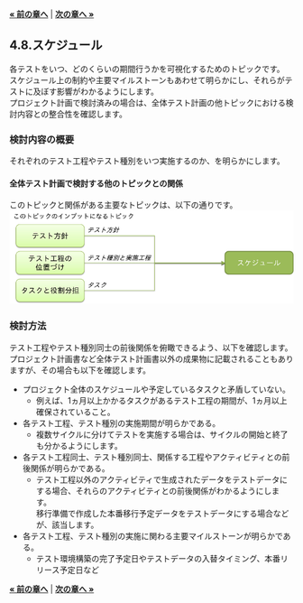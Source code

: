 [**« 前の章へ**](./4-7.md) | [**次の章へ »**](./4-9.md)

## 4.8.スケジュール
各テストをいつ、どのくらいの期間行うかを可視化するためのトピックです。  
スケジュール上の制約や主要マイルストーンもあわせて明らかにし、それらがテストに及ぼす影響がわかるようにします。  
プロジェクト計画で検討済みの場合は、全体テスト計画の他トピックにおける検討内容との整合性を確認します。

### 検討内容の概要
それぞれのテスト工程やテスト種別をいつ実施するのか、を明らかにします。

#### 全体テスト計画で検討する他のトピックとの関係
このトピックと関係がある主要なトピックは、以下の通りです。   
![他のトピックとの関係](fig/4-8.png)

### 検討方法
テスト工程やテスト種別同士の前後関係を俯瞰できるよう、以下を確認します。  
プロジェクト計画書など全体テスト計画書以外の成果物に記載されることもありますが、その場合も以下を確認します。  

* プロジェクト全体のスケジュールや予定しているタスクと矛盾していない。
    * 例えば、1ヵ月以上かかるタスクがあるテスト工程の期間が、1ヵ月以上確保されていること。
* 各テスト工程、テスト種別の実施期間が明らかである。
    * 複数サイクルに分けてテストを実施する場合は、サイクルの開始と終了も分かるようにします。
* 各テスト工程同士、テスト種別同士、関係する工程やアクティビティとの前後関係が明らかである。
    * テスト工程以外のアクティビティで生成されたデータをテストデータにする場合、それらのアクティビティとの前後関係がわかるようにします。  
     移行準備で作成した本番移行予定データをテストデータにする場合などが、該当します。
* 各テスト工程、テスト種別の実施に関わる主要マイルストーンが明らかである。
    * テスト環境構築の完了予定日やテストデータの入替タイミング、本番リリース予定日など

[**« 前の章へ**](./4-7.md) | [**次の章へ »**](./4-9.md)
